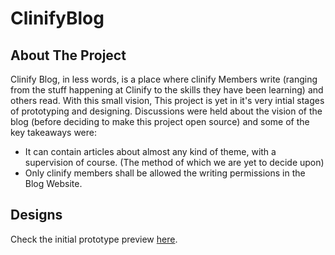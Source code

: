 # ClinifyBlog

<!-- ABOUT THE PROJECT -->
## About The Project

Clinify Blog, in less words, is a place where clinify Members write (ranging from the stuff happening at Clinify to the skills they have been learning) and others read. With this small vision, This project is yet in it's very intial stages of prototyping and designing. 
Discussions were held about the vision of the blog (before deciding to make this project open source) and some of the key takeaways were:
- It can contain articles about almost any kind of theme, with a supervision of course. (The method of which we are yet to decide upon)
- Only clinify members shall be allowed the writing permissions in the Blog Website. 

## Designs
Check the initial prototype preview <a href="https://www.figma.com/proto/lDqugnE4ifN0X521f3KMER/Clinify-Blog?page-id=0%3A1&node-id=45%3A16&viewport=715%2C219%2C0.4623492956161499&scaling=scale-down-width">here</a>.

